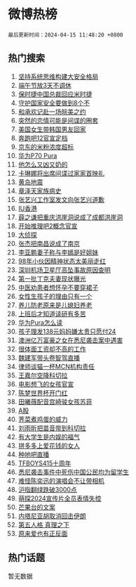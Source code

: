 # 微博热榜

`最后更新时间：2024-04-15 11:48:20 +0800`

## 热门搜索

1. [坚持系统思维构建大安全格局](https://m.weibo.cn/search?containerid=100103type%3D1%26t%3D10%26q%3D%23%E5%9D%9A%E6%8C%81%E7%B3%BB%E7%BB%9F%E6%80%9D%E7%BB%B4%E6%9E%84%E5%BB%BA%E5%A4%A7%E5%AE%89%E5%85%A8%E6%A0%BC%E5%B1%80%23&stream_entry_id=51&isnewpage=1&extparam=seat%3D1%26pos%3D0%26stream_entry_id%3D51%26c_type%3D51%26dgr%3D0%26cate%3D10103%26q%3D%2523%25E5%259D%259A%25E6%258C%2581%25E7%25B3%25BB%25E7%25BB%259F%25E6%2580%259D%25E7%25BB%25B4%25E6%259E%2584%25E5%25BB%25BA%25E5%25A4%25A7%25E5%25AE%2589%25E5%2585%25A8%25E6%25A0%25BC%25E5%25B1%2580%2523%26filter_type%3Drealtimehot%26display_time%3D1713152899%26pre_seqid%3D1713152899328016232108)
1. [端午节放3天不调休](https://m.weibo.cn/search?containerid=100103type%3D1%26t%3D10%26q%3D%23%E7%AB%AF%E5%8D%88%E8%8A%82%E6%94%BE3%E5%A4%A9%E4%B8%8D%E8%B0%83%E4%BC%91%23&stream_entry_id=31&isnewpage=1&extparam=seat%3D1%26stream_entry_id%3D31%26lcate%3D5001%26realpos%3D1%26filter_type%3Drealtimehot%26band_rank%3D1%26pos%3D0%26dgr%3D0%26c_type%3D31%26cate%3D5001%26q%3D%2523%25E7%25AB%25AF%25E5%258D%2588%25E8%258A%2582%25E6%2594%25BE3%25E5%25A4%25A9%25E4%25B8%258D%25E8%25B0%2583%25E4%25BC%2591%2523%26flag%3D2%26display_time%3D1713152899%26pre_seqid%3D1713152899328016232108)
1. [保时捷中国总裁回应米时捷](https://m.weibo.cn/search?containerid=100103type%3D1%26t%3D10%26q%3D%23%E4%BF%9D%E6%97%B6%E6%8D%B7%E4%B8%AD%E5%9B%BD%E6%80%BB%E8%A3%81%E5%9B%9E%E5%BA%94%E7%B1%B3%E6%97%B6%E6%8D%B7%23&stream_entry_id=31&isnewpage=1&extparam=seat%3D1%26stream_entry_id%3D31%26lcate%3D5001%26realpos%3D2%26filter_type%3Drealtimehot%26band_rank%3D2%26pos%3D1%26dgr%3D0%26c_type%3D31%26cate%3D5001%26q%3D%2523%25E4%25BF%259D%25E6%2597%25B6%25E6%258D%25B7%25E4%25B8%25AD%25E5%259B%25BD%25E6%2580%25BB%25E8%25A3%2581%25E5%259B%259E%25E5%25BA%2594%25E7%25B1%25B3%25E6%2597%25B6%25E6%258D%25B7%2523%26flag%3D2%26display_time%3D1713152899%26pre_seqid%3D1713152899328016232108)
1. [守护国家安全要做到8个不](https://m.weibo.cn/search?containerid=100103type%3D1%26t%3D10%26q%3D%23%E5%AE%88%E6%8A%A4%E5%9B%BD%E5%AE%B6%E5%AE%89%E5%85%A8%E8%A6%81%E5%81%9A%E5%88%B08%E4%B8%AA%E4%B8%8D%23&stream_entry_id=31&isnewpage=1&extparam=seat%3D1%26stream_entry_id%3D31%26lcate%3D5001%26realpos%3D3%26filter_type%3Drealtimehot%26band_rank%3D3%26pos%3D2%26dgr%3D0%26c_type%3D31%26cate%3D5001%26q%3D%2523%25E5%25AE%2588%25E6%258A%25A4%25E5%259B%25BD%25E5%25AE%25B6%25E5%25AE%2589%25E5%2585%25A8%25E8%25A6%2581%25E5%2581%259A%25E5%2588%25B08%25E4%25B8%25AA%25E4%25B8%258D%2523%26flag%3D0%26display_time%3D1713152899%26pre_seqid%3D1713152899328016232108)
1. [和承欢记赴一场皖美之约](https://m.weibo.cn/search?containerid=100103type%3D1%26t%3D10%26q%3D%23%E5%92%8C%E6%89%BF%E6%AC%A2%E8%AE%B0%E8%B5%B4%E4%B8%80%E5%9C%BA%E7%9A%96%E7%BE%8E%E4%B9%8B%E7%BA%A6%23&stream_entry_id=31&isnewpage=1&extparam=seat%3D1%26stream_entry_id%3D31%26lcate%3D5001%26q%3D%2523%25E5%2592%258C%25E6%2589%25BF%25E6%25AC%25A2%25E8%25AE%25B0%25E8%25B5%25B4%25E4%25B8%2580%25E5%259C%25BA%25E7%259A%2596%25E7%25BE%258E%25E4%25B9%258B%25E7%25BA%25A6%2523%26band_rank%3D4%26filter_type%3Drealtimehot%26dgr%3D0%26is_ad_pos%3D1%26adid%3D230978%26cate%3D5001%26topic_ad%3D6%26c_type%3D31%26pos%3D3%26display_time%3D1713152899%26pre_seqid%3D1713152899328016232108)
1. [突然的恋情可能是间谍的圈套](https://m.weibo.cn/search?containerid=100103type%3D1%26t%3D10%26q%3D%23%E7%AA%81%E7%84%B6%E7%9A%84%E6%81%8B%E6%83%85%E5%8F%AF%E8%83%BD%E6%98%AF%E9%97%B4%E8%B0%8D%E7%9A%84%E5%9C%88%E5%A5%97%23&stream_entry_id=31&isnewpage=1&extparam=seat%3D1%26stream_entry_id%3D31%26lcate%3D5001%26realpos%3D4%26filter_type%3Drealtimehot%26band_rank%3D4%26pos%3D4%26dgr%3D0%26c_type%3D31%26cate%3D5001%26q%3D%2523%25E7%25AA%2581%25E7%2584%25B6%25E7%259A%2584%25E6%2581%258B%25E6%2583%2585%25E5%258F%25AF%25E8%2583%25BD%25E6%2598%25AF%25E9%2597%25B4%25E8%25B0%258D%25E7%259A%2584%25E5%259C%2588%25E5%25A5%2597%2523%26flag%3D2%26display_time%3D1713152899%26pre_seqid%3D1713152899328016232108)
1. [美国女生带韩国男友回家](https://m.weibo.cn/search?containerid=100103type%3D1%26t%3D10%26q%3D%E7%BE%8E%E5%9B%BD%E5%A5%B3%E7%94%9F%E5%B8%A6%E9%9F%A9%E5%9B%BD%E7%94%B7%E5%8F%8B%E5%9B%9E%E5%AE%B6&stream_entry_id=31&isnewpage=1&extparam=seat%3D1%26stream_entry_id%3D31%26lcate%3D5001%26realpos%3D5%26filter_type%3Drealtimehot%26band_rank%3D5%26pos%3D5%26dgr%3D0%26c_type%3D31%26cate%3D5001%26q%3D%25E7%25BE%258E%25E5%259B%25BD%25E5%25A5%25B3%25E7%2594%259F%25E5%25B8%25A6%25E9%259F%25A9%25E5%259B%25BD%25E7%2594%25B7%25E5%258F%258B%25E5%259B%259E%25E5%25AE%25B6%26flag%3D1%26display_time%3D1713152899%26pre_seqid%3D1713152899328016232108)
1. [奔跑吧12官宣定档](https://m.weibo.cn/search?containerid=100103type%3D1%26t%3D10%26q%3D%23%E5%A5%94%E8%B7%91%E5%90%A712%E5%AE%98%E5%AE%A3%E5%AE%9A%E6%A1%A3%23&stream_entry_id=31&isnewpage=1&extparam=seat%3D1%26stream_entry_id%3D31%26lcate%3D5001%26realpos%3D6%26filter_type%3Drealtimehot%26band_rank%3D6%26pos%3D6%26dgr%3D0%26c_type%3D31%26cate%3D5001%26q%3D%2523%25E5%25A5%2594%25E8%25B7%2591%25E5%2590%25A712%25E5%25AE%2598%25E5%25AE%25A3%25E5%25AE%259A%25E6%25A1%25A3%2523%26flag%3D1%26display_time%3D1713152899%26pre_seqid%3D1713152899328016232108)
1. [京东的米粉浓度超标](https://m.weibo.cn/search?containerid=100103type%3D1%26t%3D10%26q%3D%23%E4%BA%AC%E4%B8%9C%E7%9A%84%E7%B1%B3%E7%B2%89%E6%B5%93%E5%BA%A6%E8%B6%85%E6%A0%87%23&stream_entry_id=31&isnewpage=1&extparam=seat%3D1%26stream_entry_id%3D31%26lcate%3D5001%26q%3D%2523%25E4%25BA%25AC%25E4%25B8%259C%25E7%259A%2584%25E7%25B1%25B3%25E7%25B2%2589%25E6%25B5%2593%25E5%25BA%25A6%25E8%25B6%2585%25E6%25A0%2587%2523%26band_rank%3D7%26filter_type%3Drealtimehot%26dgr%3D0%26is_ad_pos%3D1%26adid%3D231003%26cate%3D5001%26topic_ad%3D1%26c_type%3D31%26pos%3D7%26display_time%3D1713152899%26pre_seqid%3D1713152899328016232108)
1. [华为P70 Pura](https://m.weibo.cn/search?containerid=100103type%3D1%26t%3D10%26q%3D%E5%8D%8E%E4%B8%BAP70+Pura&stream_entry_id=31&isnewpage=1&extparam=seat%3D1%26stream_entry_id%3D31%26lcate%3D5001%26realpos%3D7%26filter_type%3Drealtimehot%26band_rank%3D7%26pos%3D8%26dgr%3D0%26c_type%3D31%26cate%3D5001%26q%3D%25E5%258D%258E%25E4%25B8%25BAP70%2520Pura%26flag%3D0%26display_time%3D1713152899%26pre_seqid%3D1713152899328016232108)
1. [他怎么又凶又奶的](https://m.weibo.cn/search?containerid=100103type%3D1%26t%3D10%26q%3D%23%E4%BB%96%E6%80%8E%E4%B9%88%E5%8F%88%E5%87%B6%E5%8F%88%E5%A5%B6%E7%9A%84%23&stream_entry_id=31&isnewpage=1&extparam=seat%3D1%26stream_entry_id%3D31%26lcate%3D5001%26realpos%3D8%26filter_type%3Drealtimehot%26band_rank%3D8%26pos%3D9%26dgr%3D0%26c_type%3D31%26cate%3D5001%26q%3D%2523%25E4%25BB%2596%25E6%2580%258E%25E4%25B9%2588%25E5%258F%2588%25E5%2587%25B6%25E5%258F%2588%25E5%25A5%25B6%25E7%259A%2584%2523%26flag%3D32768%26display_time%3D1713152899%26pre_seqid%3D1713152899328016232108)
1. [卡琳娜将出席间谍过家家首映礼](https://m.weibo.cn/search?containerid=100103type%3D1%26t%3D10%26q%3D%23%E5%8D%A1%E7%90%B3%E5%A8%9C%E5%B0%86%E5%87%BA%E5%B8%AD%E9%97%B4%E8%B0%8D%E8%BF%87%E5%AE%B6%E5%AE%B6%E9%A6%96%E6%98%A0%E7%A4%BC%23&stream_entry_id=31&isnewpage=1&extparam=seat%3D1%26stream_entry_id%3D31%26lcate%3D5001%26realpos%3D9%26filter_type%3Drealtimehot%26band_rank%3D9%26pos%3D10%26dgr%3D0%26c_type%3D31%26cate%3D5001%26q%3D%2523%25E5%258D%25A1%25E7%2590%25B3%25E5%25A8%259C%25E5%25B0%2586%25E5%2587%25BA%25E5%25B8%25AD%25E9%2597%25B4%25E8%25B0%258D%25E8%25BF%2587%25E5%25AE%25B6%25E5%25AE%25B6%25E9%25A6%2596%25E6%2598%25A0%25E7%25A4%25BC%2523%26flag%3D1%26display_time%3D1713152899%26pre_seqid%3D1713152899328016232108)
1. [黄岛地震](https://m.weibo.cn/search?containerid=100103type%3D1%26t%3D10%26q%3D%E9%BB%84%E5%B2%9B%E5%9C%B0%E9%9C%87&stream_entry_id=31&isnewpage=1&extparam=seat%3D1%26stream_entry_id%3D31%26lcate%3D5001%26realpos%3D10%26filter_type%3Drealtimehot%26band_rank%3D10%26pos%3D11%26dgr%3D0%26c_type%3D31%26cate%3D5001%26q%3D%25E9%25BB%2584%25E5%25B2%259B%25E5%259C%25B0%25E9%259C%2587%26flag%3D0%26display_time%3D1713152899%26pre_seqid%3D1713152899328016232108)
1. [章泽天家族病史](https://m.weibo.cn/search?containerid=100103type%3D1%26t%3D10%26q%3D%23%E7%AB%A0%E6%B3%BD%E5%A4%A9%E5%AE%B6%E6%97%8F%E7%97%85%E5%8F%B2%23&stream_entry_id=31&isnewpage=1&extparam=seat%3D1%26stream_entry_id%3D31%26lcate%3D5001%26realpos%3D11%26filter_type%3Drealtimehot%26band_rank%3D11%26pos%3D12%26dgr%3D0%26c_type%3D31%26cate%3D5001%26q%3D%2523%25E7%25AB%25A0%25E6%25B3%25BD%25E5%25A4%25A9%25E5%25AE%25B6%25E6%2597%258F%25E7%2597%2585%25E5%258F%25B2%2523%26flag%3D1%26display_time%3D1713152899%26pre_seqid%3D1713152899328016232108)
1. [张艺兴工作室发文向张艺兴道歉](https://m.weibo.cn/search?containerid=100103type%3D1%26t%3D10%26q%3D%23%E5%BC%A0%E8%89%BA%E5%85%B4%E5%B7%A5%E4%BD%9C%E5%AE%A4%E5%8F%91%E6%96%87%E5%90%91%E5%BC%A0%E8%89%BA%E5%85%B4%E9%81%93%E6%AD%89%23&stream_entry_id=31&isnewpage=1&extparam=seat%3D1%26stream_entry_id%3D31%26lcate%3D5001%26realpos%3D12%26filter_type%3Drealtimehot%26band_rank%3D12%26pos%3D13%26dgr%3D0%26c_type%3D31%26cate%3D5001%26q%3D%2523%25E5%25BC%25A0%25E8%2589%25BA%25E5%2585%25B4%25E5%25B7%25A5%25E4%25BD%259C%25E5%25AE%25A4%25E5%258F%2591%25E6%2596%2587%25E5%2590%2591%25E5%25BC%25A0%25E8%2589%25BA%25E5%2585%25B4%25E9%2581%2593%25E6%25AD%2589%2523%26flag%3D0%26display_time%3D1713152899%26pre_seqid%3D1713152899328016232108)
1. [IU香港](https://m.weibo.cn/search?containerid=100103type%3D1%26t%3D10%26q%3DIU%E9%A6%99%E6%B8%AF&stream_entry_id=31&isnewpage=1&extparam=seat%3D1%26stream_entry_id%3D31%26lcate%3D5001%26realpos%3D13%26filter_type%3Drealtimehot%26band_rank%3D13%26pos%3D14%26dgr%3D0%26c_type%3D31%26cate%3D5001%26q%3DIU%25E9%25A6%2599%25E6%25B8%25AF%26flag%3D1%26display_time%3D1713152899%26pre_seqid%3D1713152899328016232108)
1. [薛之谦把重庆洪崖洞说成了成都洪崖洞](https://m.weibo.cn/search?containerid=100103type%3D1%26t%3D10%26q%3D%23%E8%96%9B%E4%B9%8B%E8%B0%A6%E6%8A%8A%E9%87%8D%E5%BA%86%E6%B4%AA%E5%B4%96%E6%B4%9E%E8%AF%B4%E6%88%90%E4%BA%86%E6%88%90%E9%83%BD%E6%B4%AA%E5%B4%96%E6%B4%9E%23&stream_entry_id=31&isnewpage=1&extparam=seat%3D1%26stream_entry_id%3D31%26lcate%3D5001%26realpos%3D14%26filter_type%3Drealtimehot%26band_rank%3D14%26pos%3D15%26dgr%3D0%26c_type%3D31%26cate%3D5001%26q%3D%2523%25E8%2596%259B%25E4%25B9%258B%25E8%25B0%25A6%25E6%258A%258A%25E9%2587%258D%25E5%25BA%2586%25E6%25B4%25AA%25E5%25B4%2596%25E6%25B4%259E%25E8%25AF%25B4%25E6%2588%2590%25E4%25BA%2586%25E6%2588%2590%25E9%2583%25BD%25E6%25B4%25AA%25E5%25B4%2596%25E6%25B4%259E%2523%26flag%3D1%26display_time%3D1713152899%26pre_seqid%3D1713152899328016232108)
1. [开始推理吧2概念官宣](https://m.weibo.cn/search?containerid=100103type%3D1%26t%3D10%26q%3D%23%E5%BC%80%E5%A7%8B%E6%8E%A8%E7%90%86%E5%90%A72%E6%A6%82%E5%BF%B5%E5%AE%98%E5%AE%A3%23&stream_entry_id=31&isnewpage=1&extparam=seat%3D1%26stream_entry_id%3D31%26lcate%3D5001%26realpos%3D15%26filter_type%3Drealtimehot%26band_rank%3D15%26pos%3D16%26dgr%3D0%26c_type%3D31%26cate%3D5001%26q%3D%2523%25E5%25BC%2580%25E5%25A7%258B%25E6%258E%25A8%25E7%2590%2586%25E5%2590%25A72%25E6%25A6%2582%25E5%25BF%25B5%25E5%25AE%2598%25E5%25AE%25A3%2523%26flag%3D1%26display_time%3D1713152899%26pre_seqid%3D1713152899328016232108)
1. [大侦探](https://m.weibo.cn/search?containerid=100103type%3D1%26t%3D10%26q%3D%E5%A4%A7%E4%BE%A6%E6%8E%A2&stream_entry_id=31&isnewpage=1&extparam=seat%3D1%26stream_entry_id%3D31%26lcate%3D5001%26realpos%3D16%26filter_type%3Drealtimehot%26band_rank%3D16%26pos%3D17%26dgr%3D0%26c_type%3D31%26cate%3D5001%26q%3D%25E5%25A4%25A7%25E4%25BE%25A6%25E6%258E%25A2%26flag%3D1%26display_time%3D1713152899%26pre_seqid%3D1713152899328016232108)
1. [张杰把南昌说成了南京](https://m.weibo.cn/search?containerid=100103type%3D1%26t%3D10%26q%3D%23%E5%BC%A0%E6%9D%B0%E6%8A%8A%E5%8D%97%E6%98%8C%E8%AF%B4%E6%88%90%E4%BA%86%E5%8D%97%E4%BA%AC%23&stream_entry_id=31&isnewpage=1&extparam=seat%3D1%26stream_entry_id%3D31%26lcate%3D5001%26realpos%3D17%26filter_type%3Drealtimehot%26band_rank%3D17%26pos%3D18%26dgr%3D0%26c_type%3D31%26cate%3D5001%26q%3D%2523%25E5%25BC%25A0%25E6%259D%25B0%25E6%258A%258A%25E5%258D%2597%25E6%2598%258C%25E8%25AF%25B4%25E6%2588%2590%25E4%25BA%2586%25E5%258D%2597%25E4%25BA%25AC%2523%26flag%3D0%26display_time%3D1713152899%26pre_seqid%3D1713152899328016232108)
1. [李亚鹏妻子称与李嫣是好姐妹](https://m.weibo.cn/search?containerid=100103type%3D1%26t%3D10%26q%3D%23%E6%9D%8E%E4%BA%9A%E9%B9%8F%E5%A6%BB%E5%AD%90%E7%A7%B0%E4%B8%8E%E6%9D%8E%E5%AB%A3%E6%98%AF%E5%A5%BD%E5%A7%90%E5%A6%B9%23&stream_entry_id=31&isnewpage=1&extparam=seat%3D1%26stream_entry_id%3D31%26lcate%3D5001%26realpos%3D18%26filter_type%3Drealtimehot%26band_rank%3D18%26pos%3D19%26dgr%3D0%26c_type%3D31%26cate%3D5001%26q%3D%2523%25E6%259D%258E%25E4%25BA%259A%25E9%25B9%258F%25E5%25A6%25BB%25E5%25AD%2590%25E7%25A7%25B0%25E4%25B8%258E%25E6%259D%258E%25E5%25AB%25A3%25E6%2598%25AF%25E5%25A5%25BD%25E5%25A7%2590%25E5%25A6%25B9%2523%26flag%3D1%26display_time%3D1713152899%26pre_seqid%3D1713152899328016232108)
1. [98年小伙因精神状态太美丽走红](https://m.weibo.cn/search?containerid=100103type%3D1%26t%3D10%26q%3D%2398%E5%B9%B4%E5%B0%8F%E4%BC%99%E5%9B%A0%E7%B2%BE%E7%A5%9E%E7%8A%B6%E6%80%81%E5%A4%AA%E7%BE%8E%E4%B8%BD%E8%B5%B0%E7%BA%A2%23&stream_entry_id=31&isnewpage=1&extparam=seat%3D1%26stream_entry_id%3D31%26lcate%3D5001%26realpos%3D19%26filter_type%3Drealtimehot%26band_rank%3D19%26pos%3D20%26dgr%3D0%26c_type%3D31%26cate%3D5001%26q%3D%252398%25E5%25B9%25B4%25E5%25B0%258F%25E4%25BC%2599%25E5%259B%25A0%25E7%25B2%25BE%25E7%25A5%259E%25E7%258A%25B6%25E6%2580%2581%25E5%25A4%25AA%25E7%25BE%258E%25E4%25B8%25BD%25E8%25B5%25B0%25E7%25BA%25A2%2523%26flag%3D0%26display_time%3D1713152899%26pre_seqid%3D1713152899328016232108)
1. [深圳机场卫星厅高坠事故原因查明](https://m.weibo.cn/search?containerid=100103type%3D1%26t%3D10%26q%3D%23%E6%B7%B1%E5%9C%B3%E6%9C%BA%E5%9C%BA%E5%8D%AB%E6%98%9F%E5%8E%85%E9%AB%98%E5%9D%A0%E4%BA%8B%E6%95%85%E5%8E%9F%E5%9B%A0%E6%9F%A5%E6%98%8E%23&stream_entry_id=31&isnewpage=1&extparam=seat%3D1%26stream_entry_id%3D31%26lcate%3D5001%26realpos%3D20%26filter_type%3Drealtimehot%26band_rank%3D20%26pos%3D21%26dgr%3D0%26c_type%3D31%26cate%3D5001%26q%3D%2523%25E6%25B7%25B1%25E5%259C%25B3%25E6%259C%25BA%25E5%259C%25BA%25E5%258D%25AB%25E6%2598%259F%25E5%258E%2585%25E9%25AB%2598%25E5%259D%25A0%25E4%25BA%258B%25E6%2595%2585%25E5%258E%259F%25E5%259B%25A0%25E6%259F%25A5%25E6%2598%258E%2523%26flag%3D1%26display_time%3D1713152899%26pre_seqid%3D1713152899328016232108)
1. [第一批丁克夫妻现状曝光](https://m.weibo.cn/search?containerid=100103type%3D1%26t%3D10%26q%3D%23%E7%AC%AC%E4%B8%80%E6%89%B9%E4%B8%81%E5%85%8B%E5%A4%AB%E5%A6%BB%E7%8E%B0%E7%8A%B6%E6%9B%9D%E5%85%89%23&stream_entry_id=31&isnewpage=1&extparam=seat%3D1%26stream_entry_id%3D31%26lcate%3D5001%26realpos%3D21%26filter_type%3Drealtimehot%26band_rank%3D21%26pos%3D22%26dgr%3D0%26c_type%3D31%26cate%3D5001%26q%3D%2523%25E7%25AC%25AC%25E4%25B8%2580%25E6%2589%25B9%25E4%25B8%2581%25E5%2585%258B%25E5%25A4%25AB%25E5%25A6%25BB%25E7%258E%25B0%25E7%258A%25B6%25E6%259B%259D%25E5%2585%2589%2523%26flag%3D2%26display_time%3D1713152899%26pre_seqid%3D1713152899328016232108)
1. [中医劝患者想怀孕不要穿裙子](https://m.weibo.cn/search?containerid=100103type%3D1%26t%3D10%26q%3D%23%E4%B8%AD%E5%8C%BB%E5%8A%9D%E6%82%A3%E8%80%85%E6%83%B3%E6%80%80%E5%AD%95%E4%B8%8D%E8%A6%81%E7%A9%BF%E8%A3%99%E5%AD%90%23&stream_entry_id=31&isnewpage=1&extparam=seat%3D1%26stream_entry_id%3D31%26lcate%3D5001%26realpos%3D22%26filter_type%3Drealtimehot%26band_rank%3D22%26pos%3D23%26dgr%3D0%26c_type%3D31%26cate%3D5001%26q%3D%2523%25E4%25B8%25AD%25E5%258C%25BB%25E5%258A%259D%25E6%2582%25A3%25E8%2580%2585%25E6%2583%25B3%25E6%2580%2580%25E5%25AD%2595%25E4%25B8%258D%25E8%25A6%2581%25E7%25A9%25BF%25E8%25A3%2599%25E5%25AD%2590%2523%26flag%3D1%26display_time%3D1713152899%26pre_seqid%3D1713152899328016232108)
1. [女性生孩子的理由只有一个](https://m.weibo.cn/search?containerid=100103type%3D1%26t%3D10%26q%3D%23%E5%A5%B3%E6%80%A7%E7%94%9F%E5%AD%A9%E5%AD%90%E7%9A%84%E7%90%86%E7%94%B1%E5%8F%AA%E6%9C%89%E4%B8%80%E4%B8%AA%23&stream_entry_id=31&isnewpage=1&extparam=seat%3D1%26stream_entry_id%3D31%26lcate%3D5001%26realpos%3D23%26filter_type%3Drealtimehot%26band_rank%3D23%26pos%3D24%26dgr%3D0%26c_type%3D31%26cate%3D5001%26q%3D%2523%25E5%25A5%25B3%25E6%2580%25A7%25E7%2594%259F%25E5%25AD%25A9%25E5%25AD%2590%25E7%259A%2584%25E7%2590%2586%25E7%2594%25B1%25E5%258F%25AA%25E6%259C%2589%25E4%25B8%2580%25E4%25B8%25AA%2523%26flag%3D1%26display_time%3D1713152899%26pre_seqid%3D1713152899328016232108)
1. [养儿防老原来是儿媳妇养老](https://m.weibo.cn/search?containerid=100103type%3D1%26t%3D10%26q%3D%23%E5%85%BB%E5%84%BF%E9%98%B2%E8%80%81%E5%8E%9F%E6%9D%A5%E6%98%AF%E5%84%BF%E5%AA%B3%E5%A6%87%E5%85%BB%E8%80%81%23&stream_entry_id=31&isnewpage=1&extparam=seat%3D1%26stream_entry_id%3D31%26lcate%3D5001%26realpos%3D24%26filter_type%3Drealtimehot%26band_rank%3D24%26pos%3D25%26dgr%3D0%26c_type%3D31%26cate%3D5001%26q%3D%2523%25E5%2585%25BB%25E5%2584%25BF%25E9%2598%25B2%25E8%2580%2581%25E5%258E%259F%25E6%259D%25A5%25E6%2598%25AF%25E5%2584%25BF%25E5%25AA%25B3%25E5%25A6%2587%25E5%2585%25BB%25E8%2580%2581%2523%26flag%3D1%26display_time%3D1713152899%26pre_seqid%3D1713152899328016232108)
1. [上班后才知道读研有多苦](https://m.weibo.cn/search?containerid=100103type%3D1%26t%3D10%26q%3D%23%E4%B8%8A%E7%8F%AD%E5%90%8E%E6%89%8D%E7%9F%A5%E9%81%93%E8%AF%BB%E7%A0%94%E6%9C%89%E5%A4%9A%E8%8B%A6%23&stream_entry_id=31&isnewpage=1&extparam=seat%3D1%26stream_entry_id%3D31%26lcate%3D5001%26realpos%3D25%26filter_type%3Drealtimehot%26band_rank%3D25%26pos%3D26%26dgr%3D0%26c_type%3D31%26cate%3D5001%26q%3D%2523%25E4%25B8%258A%25E7%258F%25AD%25E5%2590%258E%25E6%2589%258D%25E7%259F%25A5%25E9%2581%2593%25E8%25AF%25BB%25E7%25A0%2594%25E6%259C%2589%25E5%25A4%259A%25E8%258B%25A6%2523%26flag%3D1%26display_time%3D1713152899%26pre_seqid%3D1713152899328016232108)
1. [华为Pura怎么读](https://m.weibo.cn/search?containerid=100103type%3D1%26t%3D10%26q%3D%23%E5%8D%8E%E4%B8%BAPura%E6%80%8E%E4%B9%88%E8%AF%BB%23&stream_entry_id=31&isnewpage=1&extparam=seat%3D1%26stream_entry_id%3D31%26lcate%3D5001%26realpos%3D26%26filter_type%3Drealtimehot%26band_rank%3D26%26pos%3D27%26dgr%3D0%26c_type%3D31%26cate%3D5001%26q%3D%2523%25E5%258D%258E%25E4%25B8%25BAPura%25E6%2580%258E%25E4%25B9%2588%25E8%25AF%25BB%2523%26flag%3D1%26display_time%3D1713152899%26pre_seqid%3D1713152899328016232108)
1. [孩子理发138元妈妈嫌太贵只愿付24](https://m.weibo.cn/search?containerid=100103type%3D1%26t%3D10%26q%3D%23%E5%AD%A9%E5%AD%90%E7%90%86%E5%8F%91138%E5%85%83%E5%A6%88%E5%A6%88%E5%AB%8C%E5%A4%AA%E8%B4%B5%E5%8F%AA%E6%84%BF%E4%BB%9824%23&stream_entry_id=31&isnewpage=1&extparam=seat%3D1%26stream_entry_id%3D31%26lcate%3D5001%26realpos%3D27%26filter_type%3Drealtimehot%26band_rank%3D27%26pos%3D28%26dgr%3D0%26c_type%3D31%26cate%3D5001%26q%3D%2523%25E5%25AD%25A9%25E5%25AD%2590%25E7%2590%2586%25E5%258F%2591138%25E5%2585%2583%25E5%25A6%2588%25E5%25A6%2588%25E5%25AB%258C%25E5%25A4%25AA%25E8%25B4%25B5%25E5%258F%25AA%25E6%2584%25BF%25E4%25BB%259824%2523%26flag%3D0%26display_time%3D1713152899%26pre_seqid%3D1713152899328016232108)
1. [澳洲亿万富豪之女在悉尼袭击案中遇害](https://m.weibo.cn/search?containerid=100103type%3D1%26t%3D10%26q%3D%23%E6%BE%B3%E6%B4%B2%E4%BA%BF%E4%B8%87%E5%AF%8C%E8%B1%AA%E4%B9%8B%E5%A5%B3%E5%9C%A8%E6%82%89%E5%B0%BC%E8%A2%AD%E5%87%BB%E6%A1%88%E4%B8%AD%E9%81%87%E5%AE%B3%23&stream_entry_id=31&isnewpage=1&extparam=seat%3D1%26stream_entry_id%3D31%26lcate%3D5001%26realpos%3D28%26filter_type%3Drealtimehot%26band_rank%3D28%26pos%3D29%26dgr%3D0%26c_type%3D31%26cate%3D5001%26q%3D%2523%25E6%25BE%25B3%25E6%25B4%25B2%25E4%25BA%25BF%25E4%25B8%2587%25E5%25AF%258C%25E8%25B1%25AA%25E4%25B9%258B%25E5%25A5%25B3%25E5%259C%25A8%25E6%2582%2589%25E5%25B0%25BC%25E8%25A2%25AD%25E5%2587%25BB%25E6%25A1%2588%25E4%25B8%25AD%25E9%2581%2587%25E5%25AE%25B3%2523%26flag%3D0%26display_time%3D1713152899%26pre_seqid%3D1713152899328016232108)
1. [很体面工资却不高的工作](https://m.weibo.cn/search?containerid=100103type%3D1%26t%3D10%26q%3D%23%E5%BE%88%E4%BD%93%E9%9D%A2%E5%B7%A5%E8%B5%84%E5%8D%B4%E4%B8%8D%E9%AB%98%E7%9A%84%E5%B7%A5%E4%BD%9C%23&stream_entry_id=31&isnewpage=1&extparam=seat%3D1%26stream_entry_id%3D31%26lcate%3D5001%26realpos%3D29%26filter_type%3Drealtimehot%26band_rank%3D29%26pos%3D30%26dgr%3D0%26c_type%3D31%26cate%3D5001%26q%3D%2523%25E5%25BE%2588%25E4%25BD%2593%25E9%259D%25A2%25E5%25B7%25A5%25E8%25B5%2584%25E5%258D%25B4%25E4%25B8%258D%25E9%25AB%2598%25E7%259A%2584%25E5%25B7%25A5%25E4%25BD%259C%2523%26flag%3D0%26display_time%3D1713152899%26pre_seqid%3D1713152899328016232108)
1. [魏建军带头卷智驾直播](https://m.weibo.cn/search?containerid=100103type%3D1%26t%3D10%26q%3D%23%E9%AD%8F%E5%BB%BA%E5%86%9B%E5%B8%A6%E5%A4%B4%E5%8D%B7%E6%99%BA%E9%A9%BE%E7%9B%B4%E6%92%AD%23&stream_entry_id=31&isnewpage=1&extparam=seat%3D1%26stream_entry_id%3D31%26lcate%3D5001%26realpos%3D30%26filter_type%3Drealtimehot%26band_rank%3D30%26pos%3D31%26dgr%3D0%26c_type%3D31%26adid%3D230974%26cate%3D5001%26q%3D%2523%25E9%25AD%258F%25E5%25BB%25BA%25E5%2586%259B%25E5%25B8%25A6%25E5%25A4%25B4%25E5%258D%25B7%25E6%2599%25BA%25E9%25A9%25BE%25E7%259B%25B4%25E6%2592%25AD%2523%26flag%3D0%26display_time%3D1713152899%26pre_seqid%3D1713152899328016232108)
1. [律师谈猫一杯MCN机构责任](https://m.weibo.cn/search?containerid=100103type%3D1%26t%3D10%26q%3D%23%E5%BE%8B%E5%B8%88%E8%B0%88%E7%8C%AB%E4%B8%80%E6%9D%AFMCN%E6%9C%BA%E6%9E%84%E8%B4%A3%E4%BB%BB%23&stream_entry_id=31&isnewpage=1&extparam=seat%3D1%26stream_entry_id%3D31%26lcate%3D5001%26realpos%3D31%26filter_type%3Drealtimehot%26band_rank%3D31%26pos%3D32%26dgr%3D0%26c_type%3D31%26cate%3D5001%26q%3D%2523%25E5%25BE%258B%25E5%25B8%2588%25E8%25B0%2588%25E7%258C%25AB%25E4%25B8%2580%25E6%259D%25AFMCN%25E6%259C%25BA%25E6%259E%2584%25E8%25B4%25A3%25E4%25BB%25BB%2523%26flag%3D1%26display_time%3D1713152899%26pre_seqid%3D1713152899328016232108)
1. [王嘉尔空降科切拉](https://m.weibo.cn/search?containerid=100103type%3D1%26t%3D10%26q%3D%23%E7%8E%8B%E5%98%89%E5%B0%94%E7%A9%BA%E9%99%8D%E7%A7%91%E5%88%87%E6%8B%89%23&stream_entry_id=31&isnewpage=1&extparam=seat%3D1%26stream_entry_id%3D31%26lcate%3D5001%26realpos%3D32%26filter_type%3Drealtimehot%26band_rank%3D32%26pos%3D33%26dgr%3D0%26c_type%3D31%26cate%3D5001%26q%3D%2523%25E7%258E%258B%25E5%2598%2589%25E5%25B0%2594%25E7%25A9%25BA%25E9%2599%258D%25E7%25A7%2591%25E5%2588%2587%25E6%258B%2589%2523%26flag%3D0%26display_time%3D1713152899%26pre_seqid%3D1713152899328016232108)
1. [电影想飞的女孩官宣](https://m.weibo.cn/search?containerid=100103type%3D1%26t%3D10%26q%3D%23%E7%94%B5%E5%BD%B1%E6%83%B3%E9%A3%9E%E7%9A%84%E5%A5%B3%E5%AD%A9%E5%AE%98%E5%AE%A3%23&stream_entry_id=31&isnewpage=1&extparam=seat%3D1%26stream_entry_id%3D31%26lcate%3D5001%26realpos%3D33%26filter_type%3Drealtimehot%26band_rank%3D33%26pos%3D34%26dgr%3D0%26c_type%3D31%26cate%3D5001%26q%3D%2523%25E7%2594%25B5%25E5%25BD%25B1%25E6%2583%25B3%25E9%25A3%259E%25E7%259A%2584%25E5%25A5%25B3%25E5%25AD%25A9%25E5%25AE%2598%25E5%25AE%25A3%2523%26flag%3D1%26display_time%3D1713152899%26pre_seqid%3D1713152899328016232108)
1. [陈梦世界杯开门红](https://m.weibo.cn/search?containerid=100103type%3D1%26t%3D10%26q%3D%23%E9%99%88%E6%A2%A6%E4%B8%96%E7%95%8C%E6%9D%AF%E5%BC%80%E9%97%A8%E7%BA%A2%23&stream_entry_id=31&isnewpage=1&extparam=seat%3D1%26stream_entry_id%3D31%26lcate%3D5001%26realpos%3D34%26filter_type%3Drealtimehot%26band_rank%3D34%26pos%3D35%26dgr%3D0%26c_type%3D31%26cate%3D5001%26q%3D%2523%25E9%2599%2588%25E6%25A2%25A6%25E4%25B8%2596%25E7%2595%258C%25E6%259D%25AF%25E5%25BC%2580%25E9%2597%25A8%25E7%25BA%25A2%2523%26flag%3D1%26display_time%3D1713152899%26pre_seqid%3D1713152899328016232108)
1. [田曦薇配音宫崎骏女孩苏菲](https://m.weibo.cn/search?containerid=100103type%3D1%26t%3D10%26q%3D%23%E7%94%B0%E6%9B%A6%E8%96%87%E9%85%8D%E9%9F%B3%E5%AE%AB%E5%B4%8E%E9%AA%8F%E5%A5%B3%E5%AD%A9%E8%8B%8F%E8%8F%B2%23&stream_entry_id=31&isnewpage=1&extparam=seat%3D1%26stream_entry_id%3D31%26lcate%3D5001%26realpos%3D35%26filter_type%3Drealtimehot%26band_rank%3D35%26pos%3D36%26dgr%3D0%26c_type%3D31%26cate%3D5001%26q%3D%2523%25E7%2594%25B0%25E6%259B%25A6%25E8%2596%2587%25E9%2585%258D%25E9%259F%25B3%25E5%25AE%25AB%25E5%25B4%258E%25E9%25AA%258F%25E5%25A5%25B3%25E5%25AD%25A9%25E8%258B%258F%25E8%258F%25B2%2523%26flag%3D1%26display_time%3D1713152899%26pre_seqid%3D1713152899328016232108)
1. [A股](https://m.weibo.cn/search?containerid=100103type%3D1%26t%3D10%26q%3DA%E8%82%A1&stream_entry_id=31&isnewpage=1&extparam=seat%3D1%26stream_entry_id%3D31%26lcate%3D5001%26realpos%3D36%26filter_type%3Drealtimehot%26band_rank%3D36%26pos%3D37%26dgr%3D0%26c_type%3D31%26cate%3D5001%26q%3DA%25E8%2582%25A1%26flag%3D0%26display_time%3D1713152899%26pre_seqid%3D1713152899328016232108)
1. [荠菜煮鸡蛋的威力](https://m.weibo.cn/search?containerid=100103type%3D1%26t%3D10%26q%3D%E8%8D%A0%E8%8F%9C%E7%85%AE%E9%B8%A1%E8%9B%8B%E7%9A%84%E5%A8%81%E5%8A%9B&stream_entry_id=31&isnewpage=1&extparam=seat%3D1%26stream_entry_id%3D31%26lcate%3D5001%26realpos%3D37%26filter_type%3Drealtimehot%26band_rank%3D37%26pos%3D38%26dgr%3D0%26c_type%3D31%26cate%3D5001%26q%3D%25E8%258D%25A0%25E8%258F%259C%25E7%2585%25AE%25E9%25B8%25A1%25E8%259B%258B%25E7%259A%2584%25E5%25A8%2581%25E5%258A%259B%26flag%3D1%26display_time%3D1713152899%26pre_seqid%3D1713152899328016232108)
1. [刘雨昕把苗音带到科切拉](https://m.weibo.cn/search?containerid=100103type%3D1%26t%3D10%26q%3D%23%E5%88%98%E9%9B%A8%E6%98%95%E6%8A%8A%E8%8B%97%E9%9F%B3%E5%B8%A6%E5%88%B0%E7%A7%91%E5%88%87%E6%8B%89%23&stream_entry_id=31&isnewpage=1&extparam=seat%3D1%26stream_entry_id%3D31%26lcate%3D5001%26realpos%3D38%26filter_type%3Drealtimehot%26band_rank%3D38%26pos%3D39%26dgr%3D0%26c_type%3D31%26cate%3D5001%26q%3D%2523%25E5%2588%2598%25E9%259B%25A8%25E6%2598%2595%25E6%258A%258A%25E8%258B%2597%25E9%259F%25B3%25E5%25B8%25A6%25E5%2588%25B0%25E7%25A7%2591%25E5%2588%2587%25E6%258B%2589%2523%26flag%3D1%26display_time%3D1713152899%26pre_seqid%3D1713152899328016232108)
1. [有大学生是内娱的福气](https://m.weibo.cn/search?containerid=100103type%3D1%26t%3D10%26q%3D%23%E6%9C%89%E5%A4%A7%E5%AD%A6%E7%94%9F%E6%98%AF%E5%86%85%E5%A8%B1%E7%9A%84%E7%A6%8F%E6%B0%94%23&stream_entry_id=31&isnewpage=1&extparam=seat%3D1%26stream_entry_id%3D31%26lcate%3D5001%26realpos%3D39%26filter_type%3Drealtimehot%26band_rank%3D39%26pos%3D40%26dgr%3D0%26c_type%3D31%26cate%3D5001%26q%3D%2523%25E6%259C%2589%25E5%25A4%25A7%25E5%25AD%25A6%25E7%2594%259F%25E6%2598%25AF%25E5%2586%2585%25E5%25A8%25B1%25E7%259A%2584%25E7%25A6%258F%25E6%25B0%2594%2523%26flag%3D1%26display_time%3D1713152899%26pre_seqid%3D1713152899328016232108)
1. [拼多多上爱花钱的女人](https://m.weibo.cn/search?containerid=100103type%3D1%26t%3D10%26q%3D%E6%8B%BC%E5%A4%9A%E5%A4%9A%E4%B8%8A%E7%88%B1%E8%8A%B1%E9%92%B1%E7%9A%84%E5%A5%B3%E4%BA%BA&stream_entry_id=31&isnewpage=1&extparam=seat%3D1%26stream_entry_id%3D31%26lcate%3D5001%26realpos%3D40%26filter_type%3Drealtimehot%26band_rank%3D40%26pos%3D41%26dgr%3D0%26c_type%3D31%26cate%3D5001%26q%3D%25E6%258B%25BC%25E5%25A4%259A%25E5%25A4%259A%25E4%25B8%258A%25E7%2588%25B1%25E8%258A%25B1%25E9%2592%25B1%25E7%259A%2584%25E5%25A5%25B3%25E4%25BA%25BA%26flag%3D1%26display_time%3D1713152899%26pre_seqid%3D1713152899328016232108)
1. [种地吧直播](https://m.weibo.cn/search?containerid=100103type%3D1%26t%3D10%26q%3D%E7%A7%8D%E5%9C%B0%E5%90%A7%E7%9B%B4%E6%92%AD&stream_entry_id=31&isnewpage=1&extparam=seat%3D1%26stream_entry_id%3D31%26lcate%3D5001%26realpos%3D41%26filter_type%3Drealtimehot%26band_rank%3D41%26pos%3D42%26dgr%3D0%26c_type%3D31%26cate%3D5001%26q%3D%25E7%25A7%258D%25E5%259C%25B0%25E5%2590%25A7%25E7%259B%25B4%25E6%2592%25AD%26flag%3D0%26display_time%3D1713152899%26pre_seqid%3D1713152899328016232108)
1. [TFBOYS415十周年](https://m.weibo.cn/search?containerid=100103type%3D1%26t%3D10%26q%3D%23TFBOYS415%E5%8D%81%E5%91%A8%E5%B9%B4%23&stream_entry_id=31&isnewpage=1&extparam=seat%3D1%26stream_entry_id%3D31%26lcate%3D5001%26realpos%3D42%26filter_type%3Drealtimehot%26band_rank%3D42%26pos%3D43%26dgr%3D0%26c_type%3D31%26cate%3D5001%26q%3D%2523TFBOYS415%25E5%258D%2581%25E5%2591%25A8%25E5%25B9%25B4%2523%26flag%3D0%26display_time%3D1713152899%26pre_seqid%3D1713152899328016232108)
1. [悉尼袭击事件中死伤中国公民均为留学生](https://m.weibo.cn/search?containerid=100103type%3D1%26t%3D10%26q%3D%23%E6%82%89%E5%B0%BC%E8%A2%AD%E5%87%BB%E4%BA%8B%E4%BB%B6%E4%B8%AD%E6%AD%BB%E4%BC%A4%E4%B8%AD%E5%9B%BD%E5%85%AC%E6%B0%91%E5%9D%87%E4%B8%BA%E7%95%99%E5%AD%A6%E7%94%9F%23&stream_entry_id=31&isnewpage=1&extparam=seat%3D1%26stream_entry_id%3D31%26lcate%3D5001%26realpos%3D43%26filter_type%3Drealtimehot%26band_rank%3D43%26pos%3D44%26dgr%3D0%26c_type%3D31%26cate%3D5001%26q%3D%2523%25E6%2582%2589%25E5%25B0%25BC%25E8%25A2%25AD%25E5%2587%25BB%25E4%25BA%258B%25E4%25BB%25B6%25E4%25B8%25AD%25E6%25AD%25BB%25E4%25BC%25A4%25E4%25B8%25AD%25E5%259B%25BD%25E5%2585%25AC%25E6%25B0%2591%25E5%259D%2587%25E4%25B8%25BA%25E7%2595%2599%25E5%25AD%25A6%25E7%2594%259F%2523%26flag%3D0%26display_time%3D1713152899%26pre_seqid%3D1713152899328016232108)
1. [难怪陈奕迅的演唱会不让带相机](https://m.weibo.cn/search?containerid=100103type%3D1%26t%3D10%26q%3D%23%E9%9A%BE%E6%80%AA%E9%99%88%E5%A5%95%E8%BF%85%E7%9A%84%E6%BC%94%E5%94%B1%E4%BC%9A%E4%B8%8D%E8%AE%A9%E5%B8%A6%E7%9B%B8%E6%9C%BA%23&stream_entry_id=31&isnewpage=1&extparam=seat%3D1%26stream_entry_id%3D31%26lcate%3D5001%26realpos%3D44%26filter_type%3Drealtimehot%26band_rank%3D44%26pos%3D45%26dgr%3D0%26c_type%3D31%26cate%3D5001%26q%3D%2523%25E9%259A%25BE%25E6%2580%25AA%25E9%2599%2588%25E5%25A5%2595%25E8%25BF%2585%25E7%259A%2584%25E6%25BC%2594%25E5%2594%25B1%25E4%25BC%259A%25E4%25B8%258D%25E8%25AE%25A9%25E5%25B8%25A6%25E7%259B%25B8%25E6%259C%25BA%2523%26flag%3D0%26display_time%3D1713152899%26pre_seqid%3D1713152899328016232108)
1. [沪指翻绿跌破3000点](https://m.weibo.cn/search?containerid=100103type%3D1%26t%3D10%26q%3D%23%E6%B2%AA%E6%8C%87%E7%BF%BB%E7%BB%BF%E8%B7%8C%E7%A0%B43000%E7%82%B9%23&stream_entry_id=31&isnewpage=1&extparam=seat%3D1%26stream_entry_id%3D31%26lcate%3D5001%26realpos%3D45%26filter_type%3Drealtimehot%26band_rank%3D45%26pos%3D46%26dgr%3D0%26c_type%3D31%26cate%3D5001%26q%3D%2523%25E6%25B2%25AA%25E6%258C%2587%25E7%25BF%25BB%25E7%25BB%25BF%25E8%25B7%258C%25E7%25A0%25B43000%25E7%2582%25B9%2523%26flag%3D0%26display_time%3D1713152899%26pre_seqid%3D1713152899328016232108)
1. [萌探2024宣传片全员表情失控](https://m.weibo.cn/search?containerid=100103type%3D1%26t%3D10%26q%3D%23%E8%90%8C%E6%8E%A22024%E5%AE%A3%E4%BC%A0%E7%89%87%E5%85%A8%E5%91%98%E8%A1%A8%E6%83%85%E5%A4%B1%E6%8E%A7%23&stream_entry_id=31&isnewpage=1&extparam=seat%3D1%26stream_entry_id%3D31%26lcate%3D5001%26realpos%3D46%26filter_type%3Drealtimehot%26band_rank%3D46%26pos%3D47%26dgr%3D0%26c_type%3D31%26cate%3D5001%26q%3D%2523%25E8%2590%258C%25E6%258E%25A22024%25E5%25AE%25A3%25E4%25BC%25A0%25E7%2589%2587%25E5%2585%25A8%25E5%2591%2598%25E8%25A1%25A8%25E6%2583%2585%25E5%25A4%25B1%25E6%258E%25A7%2523%26flag%3D1%26display_time%3D1713152899%26pre_seqid%3D1713152899328016232108)
1. [芒果台的文案](https://m.weibo.cn/search?containerid=100103type%3D1%26t%3D10%26q%3D%E8%8A%92%E6%9E%9C%E5%8F%B0%E7%9A%84%E6%96%87%E6%A1%88&stream_entry_id=31&isnewpage=1&extparam=seat%3D1%26stream_entry_id%3D31%26lcate%3D5001%26realpos%3D47%26filter_type%3Drealtimehot%26band_rank%3D47%26pos%3D48%26dgr%3D0%26c_type%3D31%26cate%3D5001%26q%3D%25E8%258A%2592%25E6%259E%259C%25E5%258F%25B0%25E7%259A%2584%25E6%2596%2587%25E6%25A1%2588%26flag%3D0%26display_time%3D1713152899%26pre_seqid%3D1713152899328016232108)
1. [内塔尼亚胡取消回击伊朗](https://m.weibo.cn/search?containerid=100103type%3D1%26t%3D10%26q%3D%23%E5%86%85%E5%A1%94%E5%B0%BC%E4%BA%9A%E8%83%A1%E5%8F%96%E6%B6%88%E5%9B%9E%E5%87%BB%E4%BC%8A%E6%9C%97%23&stream_entry_id=31&isnewpage=1&extparam=seat%3D1%26stream_entry_id%3D31%26lcate%3D5001%26realpos%3D48%26filter_type%3Drealtimehot%26band_rank%3D48%26pos%3D49%26dgr%3D0%26c_type%3D31%26cate%3D5001%26q%3D%2523%25E5%2586%2585%25E5%25A1%2594%25E5%25B0%25BC%25E4%25BA%259A%25E8%2583%25A1%25E5%258F%2596%25E6%25B6%2588%25E5%259B%259E%25E5%2587%25BB%25E4%25BC%258A%25E6%259C%2597%2523%26flag%3D0%26display_time%3D1713152899%26pre_seqid%3D1713152899328016232108)
1. [第五人格 真理之下](https://m.weibo.cn/search?containerid=100103type%3D1%26t%3D10%26q%3D%E7%AC%AC%E4%BA%94%E4%BA%BA%E6%A0%BC+%E7%9C%9F%E7%90%86%E4%B9%8B%E4%B8%8B&stream_entry_id=31&isnewpage=1&extparam=seat%3D1%26stream_entry_id%3D31%26lcate%3D5001%26realpos%3D49%26filter_type%3Drealtimehot%26band_rank%3D49%26pos%3D50%26dgr%3D0%26c_type%3D31%26cate%3D5001%26q%3D%25E7%25AC%25AC%25E4%25BA%2594%25E4%25BA%25BA%25E6%25A0%25BC%2520%25E7%259C%259F%25E7%2590%2586%25E4%25B9%258B%25E4%25B8%258B%26flag%3D1%26display_time%3D1713152899%26pre_seqid%3D1713152899328016232108)
1. [原来爱也有正反面](https://m.weibo.cn/search?containerid=100103type%3D1%26t%3D10%26q%3D%23%E5%8E%9F%E6%9D%A5%E7%88%B1%E4%B9%9F%E6%9C%89%E6%AD%A3%E5%8F%8D%E9%9D%A2%23&stream_entry_id=31&isnewpage=1&extparam=seat%3D1%26stream_entry_id%3D31%26lcate%3D5001%26realpos%3D50%26filter_type%3Drealtimehot%26band_rank%3D50%26pos%3D51%26dgr%3D0%26c_type%3D31%26cate%3D5001%26q%3D%2523%25E5%258E%259F%25E6%259D%25A5%25E7%2588%25B1%25E4%25B9%259F%25E6%259C%2589%25E6%25AD%25A3%25E5%258F%258D%25E9%259D%25A2%2523%26flag%3D1%26display_time%3D1713152899%26pre_seqid%3D1713152899328016232108)

## 热门话题

暂无数据
